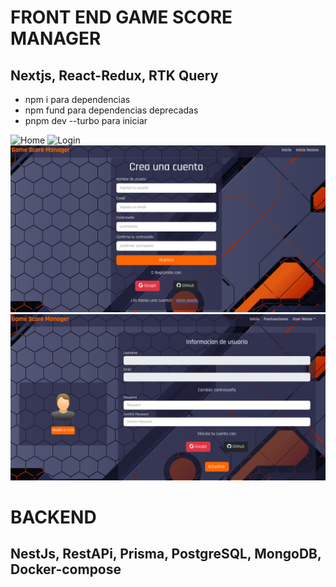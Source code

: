 # FRONT END GAME SCORE MANAGER
## Nextjs, React-Redux, RTK Query

- npm i para dependencias
- npm fund para dependencias deprecadas
- pnpm dev --turbo para iniciar

![Home](assets/home.pngpng)
![Login](assets/login.png.png)
![Register](assets/register.png)
![Profile](assets/profile.png)

# BACKEND
## NestJs, RestAPi, Prisma, PostgreSQL, MongoDB, Docker-compose